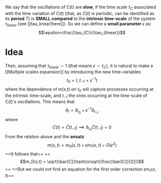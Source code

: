 We say that the oscillations of C(t) are **slow**, if the time scale $\tau_C$ associated with the time variation of $C(t)$ (that, as $C(t)$ is periodic, can be identified as its **period** $T$) is **SMALL compared** to the **intrinsic time-scale** of the system $\tau_{linear}$ (see [[tau_linear|here]]).
So we can define a **small parameter** $\epsilon$ as:
$$\epsilon=\frac{\tau_{C}}{\tau_{linear}}$$
# Idea
Then, assuming that $\tau_{linear}\sim 1$ (that means $\epsilon \sim \tau_{C}$), it is natural to make a [[Multiple scales expansion]] by introducing the new time-variables 
$$t_0 = t, t_{-1} = \epsilon^{-1} t$$
where the dependence of m(x,t) on $t_{0}$ will capture processes occurring at the intrinsic time-scale, and $t_{-1}$ the ones occurring at the time-scale of C(t)'s oscillations.
This means that
$$\partial_t = \partial_{t_0} + \epsilon^{-1}\partial_{t_{-1}}$$
where
$$C(t)=\tilde{C}(t_{-1}) \implies \partial_{t_0}\tilde{C}(t_{-1}) = 0$$
From the relation above and the **ansatz**
$$m(x, t) = m_0(x,t) + \epsilon m_1(x,t) + O(\epsilon^2)$$
==It follows that==
==$$m_0(x,t) = \sqrt{\bar{C}}\tanh(x\sqrt{\frac{\bar{C}}{2}})$$==
==But we could not find an equation for the first order correction $\epsilon m_{1}(x,t)$==
